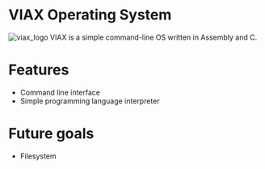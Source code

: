 # VIAX Operating System
![viax_logo](https://github.com/Vardan2009/viax/assets/70532109/4f04fbc1-0490-4058-99b9-6b4666451cf9)
VIAX is a simple command-line OS written in Assembly and C.
# Features
- Command line interface
- Simple programming language interpreter

# Future goals
- Filesystem
